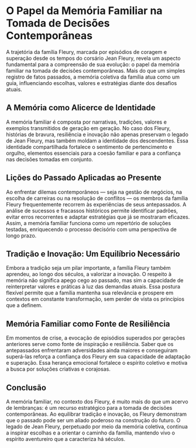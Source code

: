 # O Papel da Memória Familiar na Tomada de Decisões Contemporâneas

A trajetória da família Fleury, marcada por episódios de coragem e superação desde os tempos do corsário Jean Fleury, revela um aspecto fundamental para a compreensão de sua evolução: o papel da memória familiar na tomada de decisões contemporâneas. Mais do que um simples registro de fatos passados, a memória coletiva da família atua como um guia, influenciando escolhas, valores e estratégias diante dos desafios atuais.

## A Memória como Alicerce de Identidade

A memória familiar é composta por narrativas, tradições, valores e exemplos transmitidos de geração em geração. No caso dos Fleury, histórias de bravura, resiliência e inovação não apenas preservam o legado de Jean Fleury, mas também moldam a identidade dos descendentes. Essa identidade compartilhada fortalece o sentimento de pertencimento e orgulho, elementos essenciais para a coesão familiar e para a confiança nas decisões tomadas em conjunto.

## Lições do Passado Aplicadas ao Presente

Ao enfrentar dilemas contemporâneos — seja na gestão de negócios, na escolha de carreiras ou na resolução de conflitos — os membros da família Fleury frequentemente recorrem às experiências de seus antepassados. A análise de sucessos e fracassos históricos permite identificar padrões, evitar erros recorrentes e adaptar estratégias que já se mostraram eficazes. Assim, a memória familiar funciona como um repertório de soluções testadas, enriquecendo o processo decisório com uma perspectiva de longo prazo.

## Tradição e Inovação: Um Equilíbrio Necessário

Embora a tradição seja um pilar importante, a família Fleury também aprendeu, ao longo dos séculos, a valorizar a inovação. O respeito à memória não significa apego cego ao passado, mas sim a capacidade de reinterpretar valores e práticas à luz das demandas atuais. Essa postura flexível permite que a família mantenha sua relevância e prospere em contextos em constante transformação, sem perder de vista os princípios que a definem.

## Memória Familiar como Fonte de Resiliência

Em momentos de crise, a evocação de episódios superados por gerações anteriores serve como fonte de inspiração e resiliência. Saber que os antepassados enfrentaram adversidades ainda maiores e conseguiram superá-las reforça a confiança dos Fleury em sua capacidade de adaptação e superação. Essa herança emocional fortalece o espírito coletivo e motiva a busca por soluções criativas e corajosas.

## Conclusão

A memória familiar, no contexto dos Fleury, é muito mais do que um acervo de lembranças: é um recurso estratégico para a tomada de decisões contemporâneas. Ao equilibrar tradição e inovação, os Fleury demonstram que o passado pode ser um aliado poderoso na construção do futuro. O legado de Jean Fleury, perpetuado por meio da memória coletiva, continua a inspirar escolhas e a orientar o caminho da família, mantendo vivo o espírito aventureiro que a caracteriza há séculos.